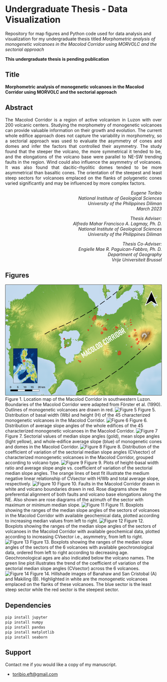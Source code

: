 # Undergraduate Thesis - Data Visualization

Repository for map figures and Python code used for data analysis and visualization for my undergraduate thesis titled *Morphometric analysis of monogenetic volcanoes in the Macolod Corridor using MORVOLC and the sectorial approach*

**This undergraduate thesis is pending publication**

## Title
**Morphometric analysis of monogenetic volcanoes in the Macolod Corridor using MORVOLC and the sectorial approach**

## Abstract
<p align=justify>
The Macolod Corridor is a region of active volcanism in Luzon with over 200 volcanic centers. Studying the morphometry of monogenetic volcanoes can provide valuable information on their growth and evolution. The current whole edifice approach does not capture the variability in morphometry, so a sectorial approach was used to evaluate the asymmetry of cones and domes and infer the factors that controlled their asymmetry. The study found that the steeper the volcano, the more symmetrical it tended to be, and the elongations of the volcano base were parallel to NE-SW trending faults in the region. Wind could also influence the asymmetry of volcanoes. It was also found that dacitic-rhyolitic domes tended to be more asymmetrical than basaltic cones. The orientation of the steepest and least steep sectors for volcanoes emplaced on the flanks of polygenetic cones varied significantly and may be influenced by more complex factors.
</p>
<p align=right>
<i>Eugene Toribio<br>
National Institute of Geological Sciences<br>
University of the Philippines Diliman<br>
  March 2023</i>
</p>
<p align=right>
<i>Thesis Adviser:<br>
Alfredo Mahar Francisco A. Lagmay, Ph. D.<br>
National Institute of Geological Sciences<br>
University of the Philippines Diliman</i>
</p>
<p align=right>
<i>Thesis Co-Adviser:<br>
Engielle Mae R. Paguican-Fabbro, Ph. D.<br>
Department of Geography<br>
Vrije Universiteit Brussel</i>
</p>

## Figures
![Figure 1](assets/figure_1.png)
Figure 1. Location map of the Macolod Corridor in southwestern Luzon. Boundaries of the Macolod Corridor were adapted from Förster et al. (1990). Outlines of monogenetic volcanoes are drawn in red.
![Figure 5](figure_5.png)
Figure 5. Distribution of basal width (Wb) and height (H) of the 45 characterized monogenetic volcanoes in the Macolod Corridor.
![Figure 6](figure_6.png)
Figure 6. Distribution of average slope angles of the whole edifices of the 45 characterized monogenetic volcanoes in the Macolod Corridor.
![Figure 7](figure_7.png)
Figure 7. Sectorial values of median slope angles (gold), mean slope angles (light yellow), and whole-edifice average slope (blue) of monogenetic cones and domes in the Macolod Corridor.
![Figure 8](figure_8.png)
Figure 8. Distribution of the coefficient of variation of the sectorial median slope angles (CVsector) of characterized monogenetic volcanoes in the Macolod Corridor, grouped according to volcano type.
![Figure 9](figure_9.png)
Figure 9. Plots of height-basal width ratio and average slope angle vs. coefficient of variation of the sectorial median slope angles. The orange lines of best fit illustrate the medium negative linear relationship of CVsector with H/Wb and total average slope, respectively.
![Figure 10](figure_10.png)
Figure 10. Faults in the Macolod Corridor drawn in white and volcano boundaries drawn in red. Rose diagrams show the preferential alignment of both faults and volcano base elongations along the NE. Also shown are rose diagrams of the azimuth of the sector with maximum or minimum median slope.
![Figure 11](figure_11.png)
Figure 11. Boxplots showing the ranges of the median slope angles of the sectors of volcanoes in the Macolod Corridor with available geochemical data, plotted according to increasing median values from left to right.
![Figure 12](figure_12.png)
Figure 12. Boxplots showing the ranges of the median slope angles of the sectors of volcanoes in the Macolod Corridor with available geochemical data, plotted according to increasing CVsector i.e., asymmetry, from left to right.
![Figure 13](figure_13.png)
Figure 13. Boxplots showing the ranges of the median slope angles of the sectors of the 6 volcanoes with available geochronological data, ordered from left to right according to decreasing age. Geochronological ages are also indicated below the volcano names. The green line plot illustrates the trend of the coefficient of variation of the sectorial median slope angles (CVsector) across the 6 volcanoes.
![Figure 14](figure_14.png)
Figure 14. Hillshade images of Banahaw and San Cristobal (A) and Makiling (B). Highlighted in white are the monogenetic volcanoes emplaced on the flanks of these volcanoes. The blue sector is the least steep sector while the red sector is the steepest sector.
## Dependencies
```
pip install jupyter
pip install numpy
pip install pandas
pip install matplotlib
pip install seaborn
```
## Support 

Contact me if you would like a copy of my manuscript.
- [toribio.eft@gmail.com](mailto:toribio.eft@gmail.com "toribio.eft@gmail.com")
